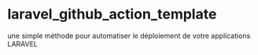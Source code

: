 # laravel_github_action_template
une simple méthode pour automatiser le déploiement de votre applications LARAVEL 
